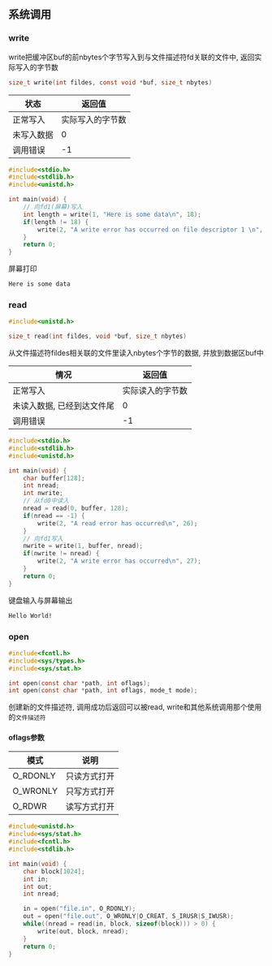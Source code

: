 <!--
 * @Description: 
 * @Version: 1.0
 * @Author: dalao
 * @Email: dalao@xxx.com
 * @Date: 2022-04-07 23:26:04
 * @LastEditors: DaLao
 * @LastEditTime: 2022-07-09 23:38:44
-->


## 系统调用


### write


write把缓冲区buf的前nbytes个字节写入到与文件描述符fd关联的文件中, 返回实际写入的字节数

```c
size_t write(int fildes, const void *buf, size_t nbytes)
```

| 状态       | 返回值           |
| ---------- | ---------------- |
| 正常写入   | 实际写入的字节数 |
| 未写入数据 | 0                |
| 调用错误   | -1               |


```c
#include<stdio.h>
#include<stdlib.h>
#include<unistd.h>

int main(void) {
    // 向fd1(屏幕)写入
    int length = write(1, "Here is some data\n", 18);
    if(length != 18) {
        write(2, "A write error has occurred on file descriptor 1 \n", 46);
    }
    return 0;
}
```

屏幕打印

```sh
Here is some data
```



### read


```c
#include<unistd.h>

size_t read(int fildes, void *buf, size_t nbytes)
```

从文件描述符fildes相关联的文件里读入nbytes个字节的数据, 并放到数据区buf中

| 情况                       | 返回值           |
| -------------------------- | ---------------- |
| 正常写入                   | 实际读入的字节数 |
| 未读入数据, 已经到达文件尾 | 0                |
| 调用错误                   | -1               |

```c
#include<stdio.h>
#include<stdlib.h>
#include<unistd.h>

int main(void) {
    char buffer[128];
    int nread;
    int nwrite;
    // 从fd0中读入
    nread = read(0, buffer, 128);
    if(nread == -1) {
        write(2, "A read error has occurred\n", 26);
    }
    // 向fd1写入
    nwrite = write(1, buffer, nread);
    if(nwrite != nread) {
        write(2, "A write error has occurred\n", 27);
    }
    return 0;
}
```

键盘输入与屏幕输出

```sh
Hello World!
```



### open


```c
#include<fcntl.h>
#include<sys/types.h>
#include<sys/stat.h>

int open(const char *path, int oflags);
int open(const char *path, int oflags, mode_t mode);
```

创建新的文件描述符, 调用成功后返回可以被read, write和其他系统调用那个使用的`文件描述符`

#### oflags参数

| 模式     | 说明         |
| -------- | ------------ |
| O_RDONLY | 只读方式打开 |
| O_WRONLY | 只写方式打开 |
| O_RDWR   | 读写方式打开 |


```c
#include<unistd.h>
#include<sys/stat.h>
#include<fcntl.h>
#include<stdlib.h>

int main(void) {
    char block[1024];
    int in;
    int out;
    int nread;

    in = open("file.in", O_RDONLY);
    out = open("file.out", O_WRONLY|O_CREAT, S_IRUSR|S_IWUSR);
    while((nread = read(in, block, sizeof(block))) > 0) {
        write(out, block, nread);
    }
    return 0;
}
```
